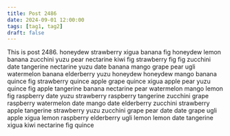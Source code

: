 ```yaml
---
title: Post 2486
date: 2024-09-01 12:00:00
tags: [tag1, tag2]
draft: false
---
```

This is post 2486.
honeydew
strawberry
xigua
banana
fig
honeydew
lemon
banana
zucchini
yuzu
pear
nectarine
kiwi
fig
strawberry
fig
fig
zucchini
date
tangerine
nectarine
yuzu
date
banana
mango
grape
pear
ugli
watermelon
banana
elderberry
yuzu
honeydew
honeydew
mango
banana
quince
fig
strawberry
quince
apple
grape
quince
xigua
apple
pear
yuzu
quince
fig
apple
tangerine
banana
nectarine
pear
watermelon
mango
lemon
fig
raspberry
date
yuzu
strawberry
raspberry
tangerine
zucchini
grape
raspberry
watermelon
date
mango
date
elderberry
zucchini
strawberry
apple
tangerine
strawberry
yuzu
zucchini
grape
pear
date
date
grape
ugli
apple
xigua
lemon
raspberry
elderberry
ugli
lemon
lemon
date
tangerine
xigua
kiwi
nectarine
fig
quince
